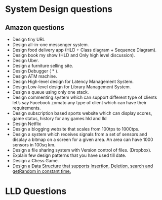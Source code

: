 # System Design questions
## Amazon questions
- Design tiny URL
- Design all-in-one messenger system.
- Design food delivery app (HLD + Class diagram + Sequence Diagram).
- Design book my show (HLD and Only high level discussion).
- Design Uber.
- Design a furniture selling site.
- Design Debugger ( * ).
- Design ATM machine.
- Design High-level design for Latency Management System.
- Design Low-level design for Library Management System.
- Design a queue using only one stack.
- Design commenting system which can support different type of clients let’s say Facebook zomato any type of client which can have their requirements.
- Design subscription based sports website which can display scores, game status, history for any games hld and lld
- Design Netflix
- Design  a blogging website that scales from 100tps to 1000tps.
- Design a system which receives signals from a set of sensors and display a bitmap on a screen for a given area. An area can have 1000 sensors in 100sq km. 
- Design a file sharing system with Version control of files. (Dropbox).
- Explain few design patterns that you have used till date.
- Design a Chess Game. 
- [Design a Data Structure that supports Insertion, Deletion, search and getRandom in constant time.](https://www.geeksforgeeks.org/design-a-data-structure-that-supports-insert-delete-search-and-getrandom-in-constant-time/)





# LLD Questions
